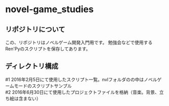 # novel-game_studies
## リポジトリについて
この、リポジトリはノベルゲーム開発入門用です。
勉強会などで使用するRen'Pyのスクリプトを保存してあります。

## ディレクトリ構成
\#1 2016年2月5日にて使用したスクリプト一覧。nvlフォルダのの中はノベルゲームモードのスクリプトサンプル  
\#2 2016年6月30日にて使用したプロジェクトファイルを格納（音楽。背景、立ち絵は含まない）
